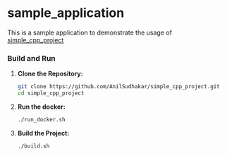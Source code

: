 # sample_application

This is a sample application to demonstrate the usage of [simple_cpp_project](https://github.com/AnilSudhakar/simple_cpp_project)

### Build and Run

1. **Clone the Repository:**

   ```bash
   git clone https://github.com/AnilSudhakar/simple_cpp_project.git
   cd simple_cpp_project
   ```

2. **Run the docker:**

   ```bash
   ./run_docker.sh
   ```

3. **Build the Project:**

   ```bash
   ./build.sh
   ```
